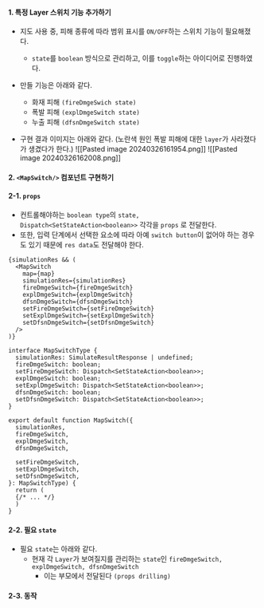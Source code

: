 
#### 1. 특정 Layer 스위치 기능 추가하기

- 지도 사용 중, 피해 종류에 따라 범위 표시를 `ON/OFF`하는 스위치 기능이 필요해졌다.
	- `state`를 `boolean` 방식으로 관리하고, 이를 `toggle`하는 아이디어로 진행하였다.
	
- 만들 기능은 아래와 같다.
	- 화재 피해 `(fireDmgeSwich state)`
	- 폭발 피해 `(explDmgeSwitch state)`
	- 누출 피해 `(dfsnDmgeSwitch state)`

- 구현 결과 이미지는 아래와 같다. (노란색 원인 폭발 피해에 대한 `layer`가 사라졌다가 생겼다가 한다.)
![[Pasted image 20240326161954.png]]
![[Pasted image 20240326162008.png]]


#### 2. `<MapSwitch/>` 컴포넌트 구현하기

#### 2-1. `props`

- 컨트롤해야하는 `boolean type`의 `state, Dispatch<SetStateAction<boolean>>` 각각을 `props` 로 전달한다.
- 또한, 입력 단계에서 선택한 요소에 따라 아예 `switch button`이 없어야 하는 경우도 있기 때문에 `res data`도 전달해야 한다.

```tsx
{simulationRes && (
  <MapSwitch
	map={map}
	simulationRes={simulationRes}
	fireDmgeSwitch={fireDmgeSwitch}
	explDmgeSwitch={explDmgeSwitch}
	dfsnDmgeSwitch={dfsnDmgeSwitch}
	setFireDmgeSwitch={setFireDmgeSwitch}
	setExplDmgeSwitch={setExplDmgeSwitch}
	setDfsnDmgeSwitch={setDfsnDmgeSwitch}
  />
)}
```
```tsx
interface MapSwitchType {
  simulationRes: SimulateResultResponse | undefined;
  fireDmgeSwitch: boolean;
  setFireDmgeSwitch: Dispatch<SetStateAction<boolean>>;
  explDmgeSwitch: boolean;
  setExplDmgeSwitch: Dispatch<SetStateAction<boolean>>;
  dfsnDmgeSwitch: boolean;
  setDfsnDmgeSwitch: Dispatch<SetStateAction<boolean>>;
}

export default function MapSwitch({
  simulationRes,
  fireDmgeSwitch,
  explDmgeSwitch,
  dfsnDmgeSwitch,

  setFireDmgeSwitch,
  setExplDmgeSwitch,
  setDfsnDmgeSwitch,
}: MapSwitchType) {
  return (
  {/* ... */}
  )
}
```

#### 2-2. 필요 `state`

- 필요 `state`는 아래와 같다.
	- 현재 각 `Layer`가 보여질지를 관리하는 `state`인 `fireDmgeSwitch, explDmgeSwitch, dfsnDmgeSwitch`
		- 이는 부모에서 전달된다 `(props drilling)`

#### 2-3. 동작